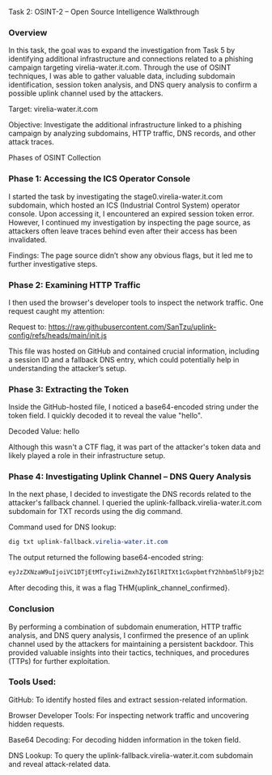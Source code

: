 Task 2: OSINT-2 – Open Source Intelligence Walkthrough

### Overview
In this task, the goal was to expand the investigation from Task 5 by identifying additional infrastructure and connections related to a phishing campaign targeting virelia-water.it.com. Through the use of OSINT techniques, I was able to gather valuable data, including subdomain identification, session token analysis, and DNS query analysis to confirm a possible uplink channel used by the attackers.

Target: virelia-water.it.com

Objective: Investigate the additional infrastructure linked to a phishing campaign by analyzing subdomains, HTTP traffic, DNS records, and other attack traces.

Phases of OSINT Collection

### Phase 1: Accessing the ICS Operator Console

I started the task by investigating the stage0.virelia-water.it.com subdomain, which hosted an ICS (Industrial Control System) operator console. Upon accessing it, I encountered an expired session token error. However, I continued my investigation by inspecting the page source, as attackers often leave traces behind even after their access has been invalidated.

Findings: The page source didn’t show any obvious flags, but it led me to further investigative steps.

### Phase 2: Examining HTTP Traffic

I then used the browser's developer tools to inspect the network traffic. One request caught my attention:

Request to: https://raw.githubusercontent.com/SanTzu/uplink-config/refs/heads/main/init.js

This file was hosted on GitHub and contained crucial information, including a session ID and a fallback DNS entry, which could potentially help in understanding the attacker’s setup.

### Phase 3: Extracting the Token

Inside the GitHub-hosted file, I noticed a base64-encoded string under the token field. I quickly decoded it to reveal the value "hello".

Decoded Value: hello

Although this wasn't a CTF flag, it was part of the attacker's token data and likely played a role in their infrastructure setup.

### Phase 4: Investigating Uplink Channel – DNS Query Analysis

In the next phase, I decided to investigate the DNS records related to the attacker's fallback channel. I queried the uplink-fallback.virelia-water.it.com subdomain for TXT records using the dig command.

Command used for DNS lookup:

```css
dig txt uplink-fallback.virelia-water.it.com
```

The output returned the following base64-encoded string:

```css
eyJzZXNzaW9uIjoiVC1DTjEtMTcyIiwiZmxhZyI6IlRITXt1cGxpbmtfY2hhbm5lbF9jb25maXJtZWR9In0=
```

After decoding this, it was a flag THM{uplink_channel_confirmed}.

### Conclusion

By performing a combination of subdomain enumeration, HTTP traffic analysis, and DNS query analysis, I confirmed the presence of an uplink channel used by the attackers for maintaining a persistent backdoor. This provided valuable insights into their tactics, techniques, and procedures (TTPs) for further exploitation.

### Tools Used:

GitHub: To identify hosted files and extract session-related information.

Browser Developer Tools: For inspecting network traffic and uncovering hidden requests.

Base64 Decoding: For decoding hidden information in the token field.

DNS Lookup: To query the uplink-fallback.virelia-water.it.com subdomain and reveal attack-related data.